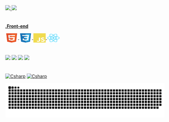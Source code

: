 <div>
  <a href="https://github.com/Elivandro">
    <img width="60%" width="180em"
      src="https://github-readme-stats.vercel.app/api?username=Elivandro&show_icons=true&theme=github_dark&include_all_commits=true&count_private=true" />
      <img width="60%" width="180em"
      src="https://github-readme-stats.vercel.app/api/top-langs/?username=Elivandro&layout=compact&langs_count=7&theme=github_dark" />
</div>

#
<Strong>.Front-end</strong>

<div style="display: inline_block">
  <img align="center" alt="Elivandro-HTML" height="30" width="40" src="https://raw.githubusercontent.com/devicons/devicon/master/icons/html5/html5-original.svg">
  <img align="center" alt="Elivandro-CSS" height="30" width="40" src="https://raw.githubusercontent.com/devicons/devicon/master/icons/css3/css3-original.svg">
  <img align="center" alt="Elivandro-JS" height="30" width="40" src="https://raw.githubusercontent.com/devicons/devicon/master/icons/javascript/javascript-plain.svg">
  <img align="center" alt="Elivandro-React" height="30" width="40" src="https://raw.githubusercontent.com/devicons/devicon/master/icons/react/react-original.svg">
</div>

#
<div>
  <a href="https://www.linkedin.com/in/elivandro-silva-55b057227/" target="_blank"><img src="https://img.shields.io/badge/-LinkedIn-%230077B5?style=for-the-badge&logo=linkedin&logoColor=white" target="_blank"></a>
  <a href="https://www.instagram.com/elivandro.eas/" target="_blank"><img src="https://img.shields.io/badge/-Instagram-%23E4405F?style=for-the-badge&logo=instagram&logoColor=white" target="_blank"></a>
  <a href="https://www.facebook.com/ElivandroEAS" target="_blank"><img src="https://img.shields.io/badge/Facebook-1877F2?style=for-the-badge&logo=facebook&logoColor=white" target="_blank"></a>
  <a href = "mailto:Elivandro@hotmail.com.br"><img src="https://img.shields.io/badge/-hotmail-%23333?style=for-the-badge&logo=microsoft-outlook&logoColor=blue" target="_blank"></a>
</div>

#
<div>
  <a href="https://github.com/Elivandro"><img alt="Csharp" height="30" width="150" src="https://komarev.com/ghpvc/?username=Elivandro&color=lightgrey" alt="Elivandro"/></a>
  <a href="https://github.com/Elivandro"><img alt="Csharp" height="30" width="150" src="https://img.shields.io/github/license/Elivandro/Elivandro.svg" alt="Elivandro"/></a>
  
  ![Snake animation](https://github.com/Elivandro/Elivandro/blob/output/github-contribution-grid-snake.svg)
</div>
